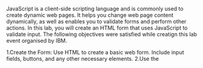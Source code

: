 JavaScript is a client-side scripting language and is commonly used to create dynamic web pages. It helps you change web page content dynamically, as well as enables you to validate forms and perform other actions. In this lab, you will create an HTML form that uses JavaScript to validate input.
The following objectives were satisfied while creatign this lab event organised by IBM. 

1.Create the Form: Use HTML to create a basic web form. Include input fields, buttons, and any other necessary elements.
2.Use the <script> Tag: Embed JavaScript code within your HTML document using the <script> tag. This allows you to add interactivity to your form.
3.Add JavaScript Function: Write a JavaScript function that accesses the form controls and performs actions based on user input. This can include checking if a textbox is blank, displaying error messages, and executing different sets of statements based on conditions.
4.Access Form Controls: Use JavaScript to access form controls, such as textboxes, dropdowns, and buttons. This allows you to manipulate their values and respond to user interactions.
5.Execute Functions on Form Submission: Set up your JavaScript function to execute when the form is submitted. This ensures that your interactive functionality is triggered at the appropriate time.
